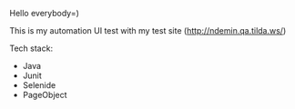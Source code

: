 Hello everybody=)

This is my automation UI test with my test site (http://ndemin.qa.tilda.ws/)

Tech stack:
* Java
* Junit
* Selenide
* PageObject
